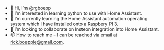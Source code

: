 - 👋 Hi, I’m @rgboepp
- 👀 I’m interested in learning python to use with Home Assistant.
- 🌱 I’m currently learning the Home Assistant automation operating system which I have installed onto a Raspbery PI 3.
- 💞️ I’m looking to collaborate on Insteon integration into Home Assistant.
- 📫 How to reach me - I can be reached via email at rick.boepple@gmail.com.

<!---
rgboepp/rgboepp is a ✨ special ✨ repository because its `README.md` (this file) appears on your GitHub profile.
You can click the Preview link to take a look at your changes.
--->
